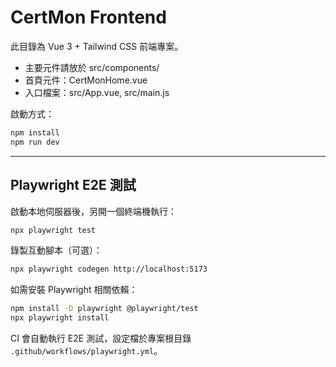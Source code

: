 # CertMon Frontend

此目錄為 Vue 3 + Tailwind CSS 前端專案。

- 主要元件請放於 src/components/
- 首頁元件：CertMonHome.vue
- 入口檔案：src/App.vue, src/main.js

啟動方式：
```bash
npm install
npm run dev
```

---

## Playwright E2E 測試

啟動本地伺服器後，另開一個終端機執行：
```bash
npx playwright test
```

錄製互動腳本（可選）：
```bash
npx playwright codegen http://localhost:5173
```

如需安裝 Playwright 相關依賴：
```bash
npm install -D playwright @playwright/test
npx playwright install
```

CI 會自動執行 E2E 測試，設定檔於專案根目錄 `.github/workflows/playwright.yml`。
